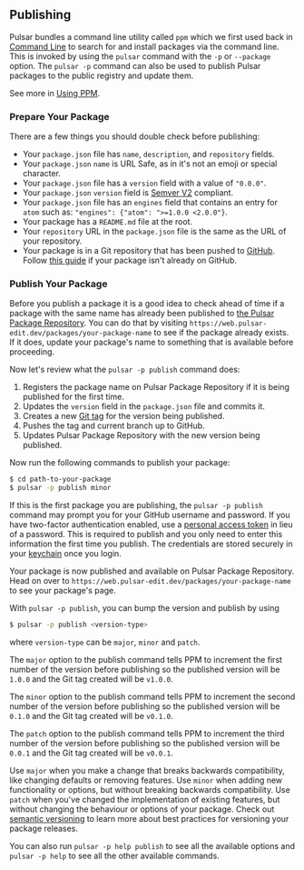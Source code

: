 ## Publishing

Pulsar bundles a command line utility called `ppm` which we first used back in
[Command Line](../../using-pulsar/#command-line) to search for and install
packages via the command line. This is invoked by using the `pulsar` command
with the `-p` or `--package` option. The `pulsar -p` command can also be used to
publish Pulsar packages to the public registry and update them.

See more in [Using PPM](#using-ppm).

### Prepare Your Package

There are a few things you should double check before publishing:

- Your `package.json` file has `name`, `description`, and `repository` fields.
- Your `package.json` `name` is URL Safe, as in it's not an emoji or special character.
- Your `package.json` file has a `version` field with a value of `"0.0.0"`.
- Your `package.json` `version` field is [Semver V2](https://semver.org/spec/v2.0.0.html) compliant.
- Your `package.json` file has an `engines` field that contains an entry for
  `atom` such as: `"engines": {"atom": ">=1.0.0 <2.0.0"}`.
- Your package has a `README.md` file at the root.
- Your `repository` URL in the `package.json` file is the same as the URL of
  your repository.
- Your package is in a Git repository that has been pushed to
  [GitHub](https://github.com). Follow [this guide](https://help.github.com/articles/importing-a-git-repository-using-the-command-line/)
  if your package isn't already on GitHub.

### Publish Your Package

Before you publish a package it is a good idea to check ahead of time if a
package with the same name has already been published to
[the Pulsar Package Repository](https://web.pulsar-edit.dev/packages). You can
do that by visiting `https://web.pulsar-edit.dev/packages/your-package-name` to
see if the package already exists. If it does, update your package's name to
something that is available before proceeding.

Now let's review what the `pulsar -p publish` command does:

1. Registers the package name on Pulsar Package Repository if it is being
   published for the first time.
2. Updates the `version` field in the `package.json` file and commits it.
3. Creates a new [Git tag](https://git-scm.com/book/en/Git-Basics-Tagging) for
   the version being published.
4. Pushes the tag and current branch up to GitHub.
5. Updates Pulsar Package Repository with the new version being published.

Now run the following commands to publish your package:

```sh
$ cd path-to-your-package
$ pulsar -p publish minor
```
<!-- TODO: Rewrite this Section once Authentication Information is Public -->
If this is the first package you are publishing, the `pulsar -p publish` command
may prompt you for your GitHub username and password. If you have two-factor
authentication enabled, use a [personal access token](https://help.github.com/articles/creating-a-personal-access-token-for-the-command-line/)
in lieu of a password. This is required to publish and you only need to enter
this information the first time you publish. The credentials are stored securely
in your [keychain](<https://en.wikipedia.org/wiki/Keychain_(software)>) once you
login.

Your package is now published and available on Pulsar Package Repository. Head
on over to `https://web.pulsar-edit.dev/packages/your-package-name` to see your
package's page.

With `pulsar -p publish`, you can bump the version and publish by using

```sh
$ pulsar -p publish <version-type>
```

where `version-type` can be `major`, `minor` and `patch`.

The `major` option to the publish command tells PPM to increment the first
number of the version before publishing so the published version will be `1.0.0`
and the Git tag created will be `v1.0.0`.

The `minor` option to the publish command tells PPM to increment the second
number of the version before publishing so the published version will be `0.1.0`
and the Git tag created will be `v0.1.0`.

The `patch` option to the publish command tells PPM to increment the third
number of the version before publishing so the published version will be `0.0.1`
and the Git tag created will be `v0.0.1`.

Use `major` when you make a change that breaks backwards compatibility, like
changing defaults or removing features. Use `minor` when adding new
functionality or options, but without breaking backwards compatibility. Use
`patch` when you've changed the implementation of existing features, but without
changing the behaviour or options of your package. Check out
[semantic versioning](https://semver.org) to learn more about best practices for
versioning your package releases.

You can also run `pulsar -p help publish` to see all the available options and
`pulsar -p help` to see all the other available commands.
